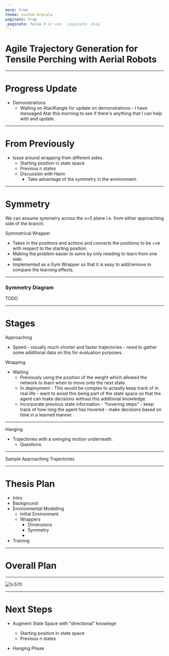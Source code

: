 ```yaml
---
marp: true
theme: custom-dracula
paginate: true
_paginate: false # or use `_paginate: skip`
---
```


# Agile Trajectory Generation for Tensile Perching with Aerial Robots

---
# Progress Update
- Demonstrations
  - Waiting on Atar/Kangle for update on demonstrations - I have messaged Atar this morning to see if there's anything that I can help with and update.

---
# From Previously
- Issue around wrapping from different sides.
  - Starting position in state space
  - Previous n states
  - Discussion with Hann
    - Take advantage of the symmetry in the environment.

---
# Symmetry
We can assume symmetry across the x=0 plane i.e. from either approaching side of the branch.

Symmetrical Wrapper
- Takes in the positions and actions and converts the positions to be +ve with respect to the starting position.
- Making the problem easier to solve by only needing to learn from one side.
- Implemented as a Gym Wrapper so that it is easy to add/remove to compare the learning effects.

---
### Symmetry Diagram
TODO

---
# Stages

Approaching
- Speed - visually much shorter and faster trajectories - need to gather some adiditonal data on this for evaluation purposes.

Wrapping
- Waiting
  - Previously using the position of the weight which allowed the network to learn when to move onto the next state.
  - In deployment - This would be complex to actaully keep track of in real life - want to aviod this being part of the state space so that the agent can make decisions without this additional knowledge.
  - Incorporate previous state information - "hovering steps" - keep track of how long the agent has hovered - make decisions based on time in a learned manner.

---
Hanging
- Trajectories with a swinging motion underneath.
  - Questions

---
Sample Approaching Trajectories

---
# Thesis Plan
- Intro
- Background
- Environmental Modelling
  - Initial Environment
  - Wrappers
    - Dimensions
    - Symmetry
    -
- Training

---
# Overall Plan


---
![h:570](./sample_trajectories.png)


---
# Next Steps
- Augment State Space with "directional" knowlege
  - Starting position in state space
  - Previous n states

- Hanging Phase
